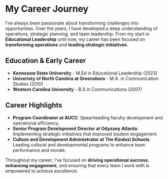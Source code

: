# My Career Journey

I’ve always been passionate about transforming challenges into opportunities. Over the years, I have developed a deep understanding of operations, strategic planning, and team leadership. From my start in **Educational Leadership** until now, my career has been focused on **transforming operations** and **leading strategic initiatives**.

## Education & Early Career
- **Kennesaw State University** - M.Ed in Educational Leadership (2023)
- **Univeristy of North Carolina at Greensboro** - M.A. in Communication Studies (2010)
- **Western Carolina University** - B.S in Communications (2007)

## Career Highlights
- **Program Coordinator at AUCC**: Spearheading faculty development and operational efficiency.
- **Senior Program Development Director at Odyssey Atlanta**: Implementing strategic initiatives that improved student engagement.
- **Culture and Development Administrator at The Kindezi Schools**: Leading cultural and developmental programs to enhance team performance and morale.

Throughout my career, I’ve focused on **driving operational success**, **enhancing engagement**, and ensuring that every team I work with is empowered to achieve excellence.
